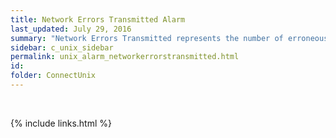 ```yaml
---
title: ﻿Network Errors Transmitted Alarm
last_updated: July 29, 2016
summary: "Network Errors Transmitted represents the number of erroneous network packets sent by the machine per second. The ﻿Network Errors Transmitted alarm may warrant investigation as even a low error rate can indicate network problems."
sidebar: c_unix_sidebar
permalink: unix_alarm_networkerrorstransmitted.html
id:
folder: ConnectUnix
---
```


﻿

{% include links.html %}
